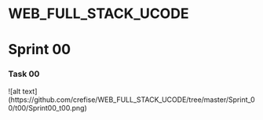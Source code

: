 # WEB_FULL_STACK_UCODE
<h1>Sprint 00</h1>
<h3>Task 00</h3>
<a></a>
 ![alt text](https://github.com/crefise/WEB_FULL_STACK_UCODE/tree/master/Sprint_00/t00/Sprint00_t00.png)


